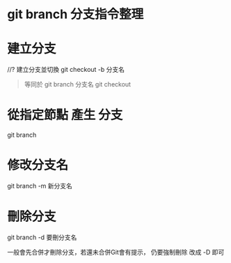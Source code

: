 # git branch 分支指令整理

# 建立分支
//? 建立分支並切換
git checkout -b 分支名 

> 等同於 git branch 分支名
> git checkout

# 從指定節點 產生 分支
git branch 

# 修改分支名
git branch -m 新分支名

# 刪除分支
git branch -d 要刪分支名

一般會先合併才刪除分支，若還未合併Git會有提示，
仍要強制刪除 改成 -D 即可